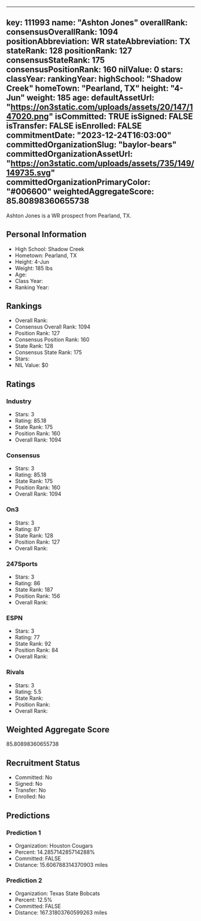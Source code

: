 ---
  key: 111993
  name: "Ashton Jones"
  overallRank: 
  consensusOverallRank: 1094
  positionAbbreviation: WR
  stateAbbreviation: TX
  stateRank: 128
  positionRank: 127
  consensusStateRank: 175
  consensusPositionRank: 160
  nilValue: 0
  stars: 
  classYear: 
  rankingYear: 
  highSchool: "Shadow Creek"
  homeTown: "Pearland, TX"
  height: "4-Jun"
  weight: 185
  age: 
  defaultAssetUrl: "https://on3static.com/uploads/assets/20/147/147020.png"
  isCommitted: TRUE
  isSigned: FALSE
  isTransfer: FALSE
  isEnrolled: FALSE
  commitmentDate: "2023-12-24T16:03:00"
  committedOrganizationSlug: "baylor-bears"
  committedOrganizationAssetUrl: "https://on3static.com/uploads/assets/735/149/149735.svg"
  committedOrganizationPrimaryColor: "#006600"
  weightedAggregateScore: 85.80898360655738
  ---
  
  Ashton Jones is a WR prospect from Pearland, TX.
  
  ## Personal Information
  - High School: Shadow Creek
  - Hometown: Pearland, TX
  - Height: 4-Jun
  - Weight: 185 lbs
  - Age: 
  - Class Year: 
  - Ranking Year: 
  
  ## Rankings
  - Overall Rank: 
  - Consensus Overall Rank: 1094
  - Position Rank: 127
  - Consensus Position Rank: 160
  - State Rank: 128
  - Consensus State Rank: 175
  - Stars: 
  - NIL Value: $0
  
  ## Ratings
  
  ### Industry
  - Stars: 3
  - Rating: 85.18
  - State Rank: 175
  - Position Rank: 160
  - Overall Rank: 1094
  
  ### Consensus
  - Stars: 3
  - Rating: 85.18
  - State Rank: 175
  - Position Rank: 160
  - Overall Rank: 1094
  
  ### On3
  - Stars: 3
  - Rating: 87
  - State Rank: 128
  - Position Rank: 127
  - Overall Rank: 
  
  ### 247Sports
  - Stars: 3
  - Rating: 86
  - State Rank: 187
  - Position Rank: 156
  - Overall Rank: 
  
  ### ESPN
  - Stars: 3
  - Rating: 77
  - State Rank: 92
  - Position Rank: 84
  - Overall Rank: 
  
  ### Rivals
  - Stars: 3
  - Rating: 5.5
  - State Rank: 
  - Position Rank: 
  - Overall Rank: 
  
  ## Weighted Aggregate Score
  85.80898360655738
  
  ## Recruitment Status
  - Committed: No
  - Signed: No
  - Transfer: No
  - Enrolled: No
  
  
  
  ## Predictions
  
  ### Prediction 1
  - Organization: Houston Cougars
  - Percent: 14.285714285714288%
  - Committed: FALSE
  - Distance: 15.606788314370903 miles
  
  ### Prediction 2
  - Organization: Texas State Bobcats
  - Percent: 12.5%
  - Committed: FALSE
  - Distance: 167.31803760599263 miles
  